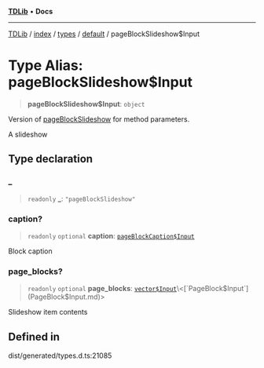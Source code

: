[**TDLib**](../../../../../../README.md) • **Docs**

***

[TDLib](../../../../../../modules.md) / [index](../../../../../README.md) / [types](../../../README.md) / [default](../README.md) / pageBlockSlideshow$Input

# Type Alias: pageBlockSlideshow$Input

> **pageBlockSlideshow$Input**: `object`

Version of [pageBlockSlideshow](pageBlockSlideshow.md) for method parameters.

A slideshow

## Type declaration

### \_

> `readonly` **\_**: `"pageBlockSlideshow"`

### caption?

> `readonly` `optional` **caption**: [`pageBlockCaption$Input`](pageBlockCaption$Input.md)

Block caption

### page\_blocks?

> `readonly` `optional` **page\_blocks**: [`vector$Input`](vector$Input.md)\<[`PageBlock$Input`](PageBlock$Input.md)\>

Slideshow item contents

## Defined in

dist/generated/types.d.ts:21085
